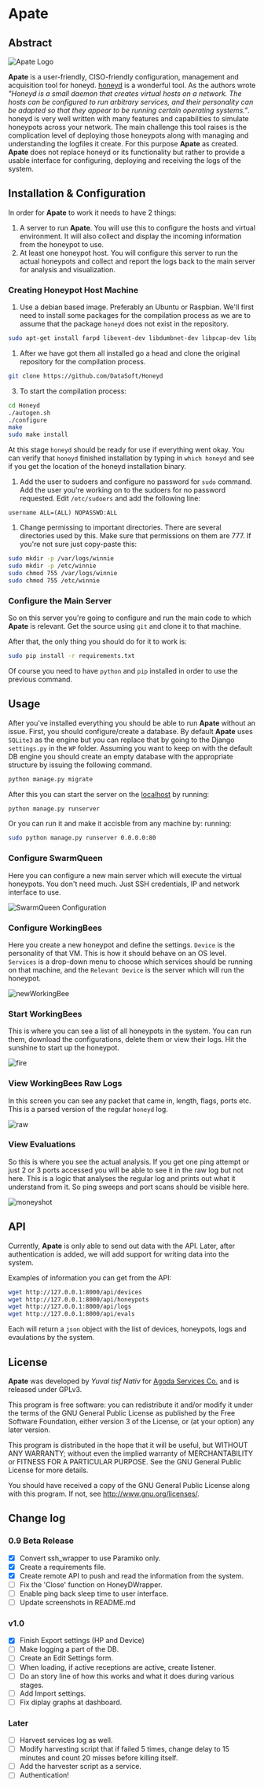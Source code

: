 # Apate

## Abstract
![Apate Logo](docs/logos/logo.jpg "Apate Logo")

**Apate** is a user-friendly, CISO-friendly configuration, management and acquisition tool for honeyd. [honeyd](http://www.honeyd.org/index.php) is a wonderful tool. As the authors wrote *"Honeyd is a small daemon that creates virtual hosts on a network. The hosts can be configured to run arbitrary services, and their personality can be adapted so that they appear to be running certain operating systems."*. honeyd is very well written with many features and capabilities to simulate honeypots across your network. The main challenge this tool raises is the complication level of deploying those honeypots along with managing and understanding the logfiles it create.
For this purpose **Apate** as created. **Apate** does not replace honeyd or its functionality but rather to provide a usable interface for configuring, deploying and receiving the logs of the system.

## Installation & Configuration
In order for **Apate** to work it needs to have 2 things:
  1. A server to run **Apate**.
     You will use this to configure the hosts and virtual environment. It will also collect and display the incoming information from the honeypot to use.
  1. At least one honeypot host.
     You will configure this server to run the actual honeypots and collect and report the logs back to the main server for analysis and visualization.

### Creating Honeypot Host Machine
 1. Use a debian based image. Preferably an Ubuntu or Raspbian. We'll first need to install some packages for the compilation process as we are to assume that the package `honeyd` does not exist in the repository.

 ```bash
 sudo apt-get install farpd libevent-dev libdumbnet-dev libpcap-dev libpcre3-dev libedit-dev bison flex libtool automake1.11 git zlib1g-dev openssh-server
 ```

 1. After we have got them all installed go a head and clone the original repository for the compilation process.

 ```bash
 git clone https://github.com/DataSoft/Honeyd
 ```

 3. To start the compilation process:
 ```bash
 cd Honeyd
 ./autogen.sh
 ./configure
 make
 sudo make install
 ```

 At this stage `honeyd` should be ready for use if everything went okay. You can verify that `honeyd` finished installation by typing in `which honeyd` and see if you get the location of the honeyd installation binary.

 1. Add the user to sudoers and configure no password for `sudo` command. Add the user you're working on to the sudoers for no password requested. Edit `/etc/sudoers` and add the following line:

 `username ALL=(ALL) NOPASSWD:ALL`


 1. Change permissing to important directories. There are several directories used by this. Make sure that permissions on them are 777.  If you're not sure just copy-paste this:
 ```bash
 sudo mkdir -p /var/logs/winnie
 sudo mkdir -p /etc/winnie
 sudo chmod 755 /var/logs/winnie
 sudo chmod 755 /etc/winnie
 ```

### Configure the Main Server
So on this server you're going to configure and run the main code to which **Apate** is relevant. Get the source using `git` and clone it to that machine.

After that, the only thing you should do for it to work is:
```bash
sudo pip install -r requirements.txt
```

Of course you need to have `python` and `pip` installed in order to use the previous command.


## Usage
After you've installed everything you should be able to run **Apate** without an issue. First, you should configure/create a database. By default **Apate** uses `SQLite3` as the engine but you can replace that by going to the Django `settings.py` in the `WP` folder.
Assuming you want to keep on with the default DB engine you should create an empty database with the appropriate structure by issuing the following command.
```bash
python manage.py migrate
```
After this you can start the server on the [localhost](http://127.0.0.1:8000) by running:
```bash
python manage.py runserver
```
Or you can run it and make it accisble from any machine by:
running:
```bash
sudo python manage.py runserver 0.0.0.0:80
```

### Configure SwarmQueen
Here you can configure a new main server which will execute the virtual honeypots. You don't need much. Just SSH credentials, IP and network interface to use.

![SwarmQueen Configuration](docs/screenshots/newServer.jpg "SwarmQueen Configuration")

### Configure WorkingBees
Here you create a new honeypot and define the settings. `Device` is the personality of that VM. This is how it should behave on an OS level. `Services` is a drop-down menu to choose which services should be running on that machine, and the `Relevant Device` is the server which will run the honeypot.

![newWorkingBee](docs/screenshots/newHoneypot.jpg "Configure a new WorkingBee")

### Start WorkingBees
This is where you can see a list of all honeypots in the system. You can run them, download the configurations, delete them or view their logs. Hit the sunshine to start up the honeypot.

![fire](docs/screenshots/startHoneypot.jpg "Fire It 'up")

### View WorkingBees Raw Logs
In this screen you can see any packet that came in, length, flags, ports etc. This is a parsed version of the regular `honeyd` log.

![raw](docs/screenshots/listLogs.jpg "raw")

### View Evaluations
So this is where you see the actual analysis. If you get one ping attempt or just 2 or 3 ports accessed you will be able to see it in the raw log but not here. This is a logic that analyses the regular log and prints out what it understand from it. So ping sweeps and port scans should be visible here.

![moneyshot](docs/screenshots/listEvents.jpg "moneyshot")


## API

Currently, **Apate** is only able to send out data with the API. Later, after authentication is added, we will add support for writing data into the system.

Examples of information you can get from the API:
```bash
wget http://127.0.0.1:8000/api/devices
wget http://127.0.0.1:8000/api/honeypots
wget http://127.0.0.1:8000/api/logs
wget http://127.0.0.1:8000/api/evals
```
Each will return a `json` object with the list of devices, honeypots, logs and evaulations by the system.

## License

**Apate** was developed by *Yuval tisf Nativ* for [Agoda Services Co.](https://www.agoda.com) and is released under GPLv3.

This program is free software: you can redistribute it and/or modify it under the terms of the GNU General Public License as published by the Free Software Foundation, either version 3 of the License, or (at your option) any later version.

This program is distributed in the hope that it will be useful, but WITHOUT ANY WARRANTY; without even the implied warranty of MERCHANTABILITY or FITNESS FOR A PARTICULAR PURPOSE.  See the GNU General Public License for more details.

You should have received a copy of the GNU General Public License along with this program.  If not, see <http://www.gnu.org/licenses/>.


## Change log

### 0.9 Beta Release
- [x] Convert ssh_wrapper to use Paramiko only.
- [x] Create a requirements file.
- [x] Create remote API to push and read the information from the system.
- [ ] Fix the 'Close' function on HoneyDWrapper.
- [ ] Enable ping back sleep time to user interface.
- [ ] Update screenshots in README.md

### v1.0
- [x] Finish Export settings (HP and Device)
- [ ] Make logging a part of the DB. 
- [ ] Create an Edit Settings form.
- [ ] When loading, if active receptions are active, create listener.
- [ ] Do an story line of how this works and what it does during various stages.
- [ ] Add Import settings.
- [ ] Fix diplay graphs at dashboard.

### Later
- [ ] Harvest services log as well.
- [ ] Modify harvesting script that if failed 5 times, change delay to 15 minutes and count 20 misses before killing itself.
- [ ] Add the harvester script as a service.
- [ ] Authentication!
